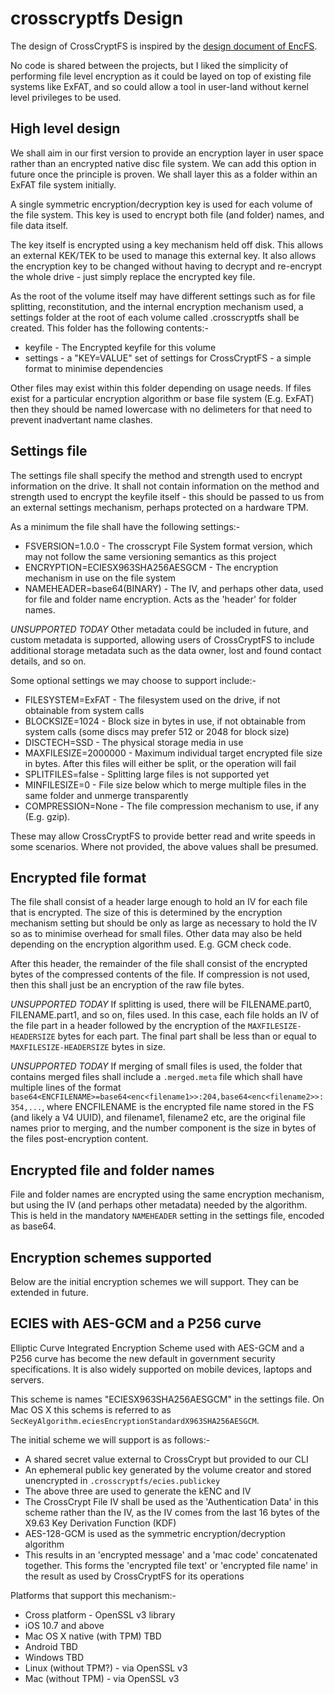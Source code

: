 # crosscryptfs Design

The design of CrossCryptFS is inspired by the 
[design document of EncFS](https://github.com/vgough/encfs/blob/master/DESIGN.md).

No code is shared between the projects, but I liked the simplicity of 
performing file level encryption as it could be layed on top of existing file
systems like ExFAT, and so could allow a tool in user-land without kernel
level privileges to be used.

## High level design

We shall aim in our first version to provide an encryption layer in user space
rather than an encrypted native disc file system. We can add this option in
future once the principle is proven. We shall layer this as a folder within
an ExFAT file system initially.

A single symmetric encryption/decryption key is used for each volume of the 
file system. This key is used to encrypt both file (and folder) names, and file
data itself.

The key itself is encrypted using a key mechanism held off disk. This allows an
external KEK/TEK to be used to manage this external key. It also allows the 
encryption key to be changed without having to decrypt and re-encrypt the whole
drive - just simply replace the encrypted key file.

As the root of the volume itself may have different settings such as for file
splitting, reconstitution, and the internal encryption mechanism used, a 
settings folder at the root of each volume called .crosscryptfs shall be 
created. This folder has the following contents:-

- keyfile - The Encrypted keyfile for this volume
- settings - a "KEY=VALUE" set of settings for CrossCryptFS - a simple format 
to minimise dependencies

Other files may exist within this folder depending on usage needs. If files
exist for a particular encryption algorithm or base file system (E.g. ExFAT)
then they should be named lowercase with no delimeters for that need to 
prevent inadvertant name clashes.

## Settings file

The settings file shall specify the method and strength used to encrypt 
information on the drive. It shall not contain information on the method and
strength used to encrypt the keyfile itself - this should be passed to us
from an external settings mechanism, perhaps protected on a hardware TPM.

As a minimum the file shall have the following settings:-

- FSVERSION=1.0.0 - The crosscrypt File System format version, which may not 
follow the same versioning semantics as this project
- ENCRYPTION=ECIESX963SHA256AESGCM - The encryption mechanism in use on the file 
system
- NAMEHEADER=base64(BINARY) - The IV, and perhaps other data, used for file
and folder name encryption. Acts as the 'header' for folder names.

*UNSUPPORTED TODAY* 
Other metadata could be included in future, and custom metadata is supported,
allowing users of CrossCryptFS to include additional storage metadata such as
the data owner, lost and found contact details, and so on.

Some optional settings we may choose to support include:-

- FILESYSTEM=ExFAT - The filesystem used on the drive, if not obtainable from
system calls
- BLOCKSIZE=1024 - Block size in bytes in use, if not obtainable from system
calls (some discs may prefer 512 or 2048 for block size)
- DISCTECH=SSD - The physical storage media in use
- MAXFILESIZE=2000000 - Maximum individual target encrypted file size in bytes.
After this files will either be split, or the operation will fail
- SPLITFILES=false - Splitting large files is not supported yet
- MINFILESIZE=0 - File size below which to merge multiple files in the same
folder and unmerge transparently
- COMPRESSION=None - The file compression mechanism to use, if any (E.g. gzip).

These may allow CrossCryptFS to provide better read and write speeds in some
scenarios. Where not provided, the above values shall be presumed.

## Encrypted file format

The file shall consist of a header large enough to hold an IV for each file
that is encrypted. The size of this is determined by the encryption mechanism
setting but should be only as large as necessary to hold the IV so as to
minimise overhead for small files. Other data may also be held depending on
the encryption algorithm used. E.g. GCM check code.

After this header, the remainder of the file shall consist of the encrypted
bytes of the compressed contents of the file. If compression is not used, then
this shall just be an encryption of the raw file bytes.

*UNSUPPORTED TODAY*
If splitting is used, there will be FILENAME.part0, FILENAME.part1, and so on, 
files used. In this case, each file holds an IV of the file part in a header
followed by the encryption of the `MAXFILESIZE-HEADERSIZE` bytes for each part.
The final part shall be less than or equal to `MAXFILESIZE-HEADERSIZE` bytes in
size.

*UNSUPPORTED TODAY*
If merging of small files is used, the folder that contains merged files shall
include a `.merged.meta` file which shall have multiple lines of the format  
`base64<ENCFILENAME>=base64<enc<filename1>>:204,base64<enc<filename2>>:354,...`, 
where ENCFILENAME is the encrypted file name stored in the FS (and likely a
V4 UUID), and filename1, filename2 etc, are the original file names prior
to merging, and the number component is the size in bytes of the files
post-encryption content.

## Encrypted file and folder names

File and folder names are encrypted using the same encryption mechanism, but
using the IV (and perhaps other metadata) needed by the algorithm. This is held
in the mandatory `NAMEHEADER` setting in the settings file, encoded as base64.

## Encryption schemes supported

Below are the initial encryption schemes we will support. They can be extended
in future.

## ECIES with AES-GCM and a P256 curve

Elliptic Curve Integrated Encryption Scheme used with AES-GCM and a P256 curve
has become the new default in government security specifications. It is also
widely supported on mobile devices, laptops and servers.

This scheme is names "ECIESX963SHA256AESGCM" in the settings file.
On Mac OS X this schems is referred to as
`SecKeyAlgorithm.eciesEncryptionStandardX963SHA256AESGCM`.

The initial scheme we will support is as follows:-

- A shared secret value external to CrossCrypt but provided to our CLI
- An ephemeral public key generated by the volume creator and stored
unencrypted in `.crosscryptfs/ecies.publickey`
- The above three are used to generate the kENC and IV
- The CrossCrypt File IV shall be used as the 'Authentication Data' in this
scheme rather than the IV, as the IV comes from the last 16 bytes of the
X9.63 Key Derivation Function (KDF)
- AES-128-GCM is used as the symmetric encryption/decryption algorithm
- This results in an 'encrypted message' and a 'mac code' concatenated
together. This forms the 'encrypted file text' or 'encrypted file name'
in the result as used by CrossCryptFS for its operations

Platforms that support this mechanism:-

- Cross platform - OpenSSL v3 library
- iOS 10.7 and above
- Mac OS X native (with TPM) TBD
- Android TBD
- Windows TBD
- Linux (without TPM?) - via OpenSSL v3
- Mac (without TPM) - via OpenSSL v3